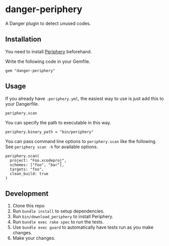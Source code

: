 # danger-periphery

A Danger plugin to detect unused codes.

## Installation

You need to install [Periphery](https://github.com/peripheryapp/periphery) beforehand.

Write the following code in your Gemfile.

    gem "danger-periphery"

## Usage

If you already have `.periphery.yml`, the easiest way to use is just add this to your Dangerfile.

    periphery.scan

You can specify the path to executable in this way.

    periphery.binary_path = "bin/periphery"

You can pass command line options to `periphery.scan` like the following.
See `periphery scan -h` for available options.

    periphery.scan(
      project: "Foo.xcodeproj",
      schemes: ["foo", "bar"],
      targets: "foo",
      clean_build: true
    )

## Development

1. Clone this repo
2. Run `bundle install` to setup dependencies.
3. Run `bin/download_periphery` to install Periphery.
4. Run `bundle exec rake spec` to run the tests.
5. Use `bundle exec guard` to automatically have tests run as you make changes.
6. Make your changes.
